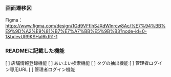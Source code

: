 ### 画面遷移図
Figma：https://www.figma.com/design/1Gd9VFflhSJXdWlnrcw8Ac/%E7%94%BB%E9%9D%A2%E9%81%B7%E7%A7%BB%E5%9B%B3?node-id=0-1&t=levUR9KSHaI6kRi1-1

### READMEに記載した機能
[ ] 店舗情報登録機能
[ ] あいまい検索機能
[ ] タグの抽出機能
[ ] 管理者ログイン専用URL
[ ] 管理者ログイン機能

